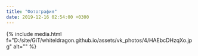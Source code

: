 ```yaml
---
title: "Фотография"
date: 2019-12-16 02:54:00 +0300
---
```



{% include media.html f="D:/site/GiT/whiteldragon.github.io/assets/vk_photos/4/HAEbcDHzqXo.jpg" alt="" %}
